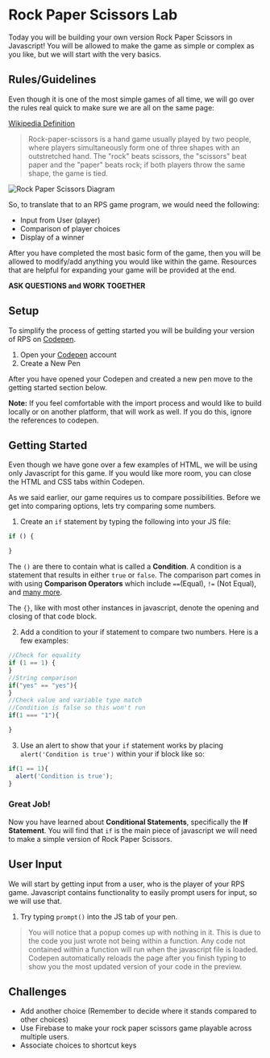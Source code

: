 # Rock Paper Scissors Lab


Today you will be building your own version Rock Paper Scissors in Javascript! You will be allowed to make the game as simple or complex as you like, but we will start with the very basics.

## Rules/Guidelines

Even though it is one of the most simple games of all time, we will go over the rules real quick to make sure we are all on the same page:

[Wikipedia Definition](http://en.wikipedia.org/wiki/Rock-paper-scissors)
>Rock-paper-scissors is a hand game usually played by two people, where players simultaneously form one of three shapes with an outstretched hand. The "rock" beats scissors, the "scissors" beat paper and the "paper" beats rock; if both players throw the same shape, the game is tied.

![Rock Paper Scissors Diagram](http://upload.wikimedia.org/wikipedia/commons/6/67/Rock-paper-scissors.svg)

So, to translate that to an RPS game program, we would need the following:
* Input from User (player)
* Comparison of player choices
* Display of a winner

After you have completed the most basic form of the game, then you will be allowed to modify/add anything you would like within the game. Resources that are helpful for expanding your game will be provided at the end.

**ASK QUESTIONS and WORK TOGETHER**

## Setup

To simplify the process of getting started you will be building your version of RPS on [Codepen](http://codepen.io).

1. Open your [Codepen](http://codepen.io) account
2. Create a New Pen

After you have opened your Codepen and created a new pen move to the getting started section below.

**Note:** If you feel comfortable with the import process and would like to build locally or on another platform, that will work as well. If you do this, ignore the references to codepen.


## Getting Started
Even though we have gone over a few examples of HTML, we will be using only Javascript for this game. If you would like more room, you can close the HTML and CSS tabs within Codepen.

As we said earlier, our game requires us to compare possibilities. Before we get into comparing options, lets try comparing some numbers.

1. Create an `if` statement by typing the following into your JS file:

  ```javascript
  if () {

  }
  ```

  The `()` are there to contain what is called a **Condition**. A condition is a statement that results in either `true` or `false`. The comparison part comes in with using **Comparison Operators** which include `==`(Equal), `!=` (Not Equal), and [many more](http://www.w3schools.com/js/js_comparisons.asp).

  The `{}`, like with most other instances in javascript, denote the opening and closing of that code block.

2. Add a condition to your if statement to compare two numbers. Here is a few examples:

  ```javascript
  //Check for equality
  if (1 == 1) {
  }
  //String comparison
  if("yes" == "yes"){
  }
  //Check value and variable type match
  //Condition is false so this won't run
  if(1 === "1"){

  }
  ```
3. Use an alert to show that your `if` statement works by placing `alert('Condition is true')` within your if block like so:

  ```javascript
  if(1 == 1){
    alert('Condition is true');
  }
  ```

### Great Job!
  Now you have learned about **Conditional Statements**, specifically the **If Statement**. You will find that `if` is the main piece of javascript we will need to make a simple version of Rock Paper Scissors.

## User Input
We will start by getting input from a user, who is the player of your RPS game. Javascript contains functionality to easily prompt users for input, so we will use that.

1. Try typing `prompt()` into the JS tab of your pen.

> You will notice that a popup comes up with nothing in it. This is due to the code you just wrote not being within a function. Any code not contained within a function will run when the javascript file is loaded. Codepen automatically reloads the page after you finish typing to show you the most updated version of your code in the preview.

## Challenges
* Add another choice (Remember to decide where it stands compared to other choices)
* Use Firebase to make your rock paper scissors game playable across multiple users.
* Associate choices to shortcut keys
